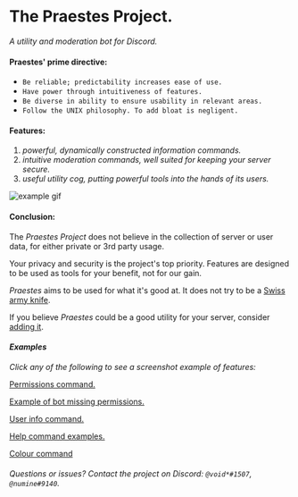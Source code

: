# **The Praestes Project.**
*A utility and moderation bot for Discord.*

#### **Praestes' prime directive:**
* `Be reliable; predictability increases ease of use.`
* `Have power through intuitiveness of features.`
* `Be diverse in ability to ensure usability in relevant areas.`
* `Follow the UNIX philosophy. To add bloat is negligent.`

#### **Features:**
1. *powerful, dynamically constructed information commands.*
2. *intuitive moderation commands, well suited for keeping your server secure.*
3. *useful utility cog, putting powerful tools into the hands of its users.*

![example gif](https://github.com/voidoakenduck/Praestes/blob/main/zRTMTXdBVb.gif)

#### **Conclusion:**
The *Praestes Project* does not believe in the collection of server or user data, for either private or 3rd party usage.

Your privacy and security is the project's top priority. Features are designed to be used as tools for your benefit, not for our gain.

*Praestes* aims to be used for what it's good at. It does not try to be a [Swiss army knife](https://homepage.cs.uri.edu/~thenry/resources/unix_art/ch01s06.html).

If you believe *Praestes* could be a good utility for your server, consider [adding it](https://discord.com/oauth2/authorize?client_id=788206328916738072&scope=bot&permissions=2147483647).

#### *Examples*
*Click any of the following to see a screenshot example of features:*

[Permissions command.](https://media.discordapp.net/attachments/788211981051101214/808446564213194802/unknown.png)

[Example of bot missing permissions.](https://media.discordapp.net/attachments/788211981051101214/808447457666793482/unknown.png)

[User info command.](https://media.discordapp.net/attachments/796620072608333834/808448449422032906/unknown.png?width=565&height=676)

[Help command examples.](https://media.discordapp.net/attachments/788211981051101214/808451341995081788/unknown.png?width=478&height=676)

[Colour command](https://media.discordapp.net/attachments/788211981051101214/808451995828617246/unknown.png)

###### Questions or issues? Contact the project on Discord: `@void*#1507`, `@numine#9140`.

